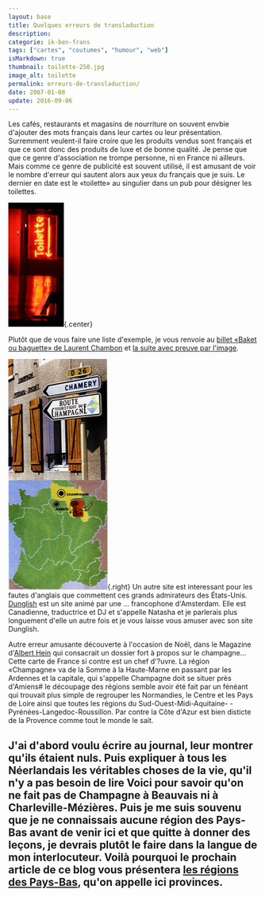 ```yaml
---
layout: base
title: Quelques erreurs de transladuction
description: 
categorie: ik-ben-frans
tags: ["cartes", "coutumes", "humour", "web"]
isMarkdown: true
thumbnail: toilette-250.jpg
image_alt: toilette
permalink: erreurs-de-transladuction/
date: 2007-01-08
update: 2016-09-06
---
```




Les cafés, restaurants et magasins de nourriture on souvent envbie d'ajouter des mots français dans leur cartes ou leur présentation. Surremment veulent-il faire croire que les produits vendus sont français et que ce sont donc des produits de luxe et de bonne qualité. Je pense que que ce genre d'association ne trompe personne, ni en France ni ailleurs. Mais comme ce genre de publicité est souvent utilisé, il est amusant de voir le nombre d'erreur qui sautent alors aux yeux du français que je suis. Le dernier en date est le «toilette» au singulier dans un pub pour désigner les toilettes.

![toilette](toilette-250.jpg){.center}

Plutôt que de vous faire une liste d'exemple, je vous renvoie au [billet «Baket ou baguette» de Laurent Chambon](http://kreukreuscopie.blogspot.com/2006/10/un-baquet-ou-une-baguette.html) et [la suite avec preuve par l'image](http://kreukreuscopie.blogspot.com/2007/01/baquet-la-suite.html).

![Région Champagne selon Albert Hein](champagne.jpg){.right}
Un autre site est interessant pour les fautes d'anglais que commettent ces grands admirateurs des États-Unis. [Dunglish](http://www.dunglish.nl/) est un site animé par une ... francophone d'Amsterdam. Elle est Canadienne, traductrice et DJ et s'appelle Natasha et je parlerais plus longuement d'elle un autre fois et je vous laisse vous amuser avec son site Dunglish.

Autre erreur amusante découverte à l'occasion de Noël, dans le Magazine d'[Albert Hein](/albert-hein-et-compagnie) qui consacrait un dossier fort à propos sur le champagne... Cette carte de France si contre est un chef d'?uvre. La région «Champagne» va de la Somme à la Haute-Marne en passant par les Ardennes et la capitale, qui s'appelle Champagne doit se situer près d'Amiens# le découpage des régions semble avoir été fait par un fénéant qui trouvait plus simple de regrouper les Normandies, le Centre et les Pays de Loire ainsi que toutes les régions du Sud-Ouest-Midi-Aquitaine- -Pyrénées-Langedoc-Roussillon. Par contre la Côte d'Azur est bien disticte de la Provence comme tout le monde le sait.

J'ai d'abord voulu écrire au journal, leur montrer qu'ils étaient nuls. Puis expliquer à tous les Néerlandais les véritables choses de la vie, qu'il n'y a pas besoin de lire Voici pour savoir qu'on ne fait pas de Champagne à Beauvais ni à Charleville-Mézières. Puis je me suis souvenu que je ne connaissais aucune région des Pays-Bas avant de venir ici et que quitte à donner des leçons, je devrais plutôt le faire  dans la langue de mon interlocuteur. Voilà pourquoi le prochain article de ce blog vous présentera [les régions des Pays-Bas](/les-provinces-des-pays-bas), qu'on appelle ici provinces.
---